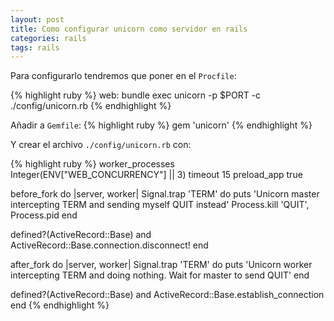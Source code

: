 ```yaml
---
layout: post
title: Como configurar unicorn como servidor en rails
categories: rails 
tags: rails 
---
```


Para configurarlo tendremos que poner en el <code>Procfile</code>:

{% highlight ruby %}
web: bundle exec unicorn -p $PORT -c ./config/unicorn.rb
{% endhighlight %}

Añadir a <code>Gemfile</code>:
{% highlight ruby %}
gem 'unicorn'
{% endhighlight %}

Y crear el archivo <code>./config/unicorn.rb</code> con:

{% highlight ruby %}
worker_processes Integer(ENV["WEB_CONCURRENCY"] || 3)
timeout 15
preload_app true

before_fork do |server, worker|
  Signal.trap 'TERM' do
    puts 'Unicorn master intercepting TERM and sending myself QUIT instead'
    Process.kill 'QUIT', Process.pid
  end

  defined?(ActiveRecord::Base) and
    ActiveRecord::Base.connection.disconnect!
end

after_fork do |server, worker|
  Signal.trap 'TERM' do
    puts 'Unicorn worker intercepting TERM and doing nothing. Wait for master to send QUIT'
  end

  defined?(ActiveRecord::Base) and
    ActiveRecord::Base.establish_connection
end
{% endhighlight %}
